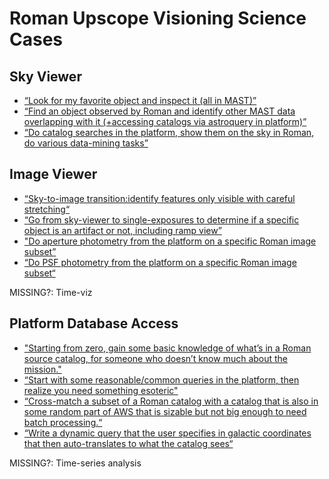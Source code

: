 # Roman Upscope Visioning Science Cases

## Sky Viewer

* [“Look for my favorite object and inspect it (all in MAST)”](sky-viewer-base.md)
* [“Find an object observed by Roman and identify other MAST data overlapping with it (+accessing catalogs via astroquery in platform)”](sky-viewer-catalog-search.md)
* [“Do catalog searches in the platform, show them on the sky in Roman, do various data-mining tasks”](sky-viewer-catalog-search.md)

## Image Viewer

* [“Sky-to-image transition:identify features only visible with careful stretching“](image-viewer-base.md)
* [“Go from sky-viewer to single-exposures to determine if a specific object is an artifact or not, including ramp view”](image-viewer-ramp-view.md)
* ["Do aperture photometry from the platform on a specific Roman image subset”](image-viewer-aperture-photometry.md)
* [“Do PSF photometry from the platform on a specific Roman image subset“](image-viewer-psf-photometry.md)

MISSING?: Time-viz

## Platform Database Access

* ["Starting from zero, gain some basic knowledge of what’s in a Roman source catalog, for someone who doesn’t know much about the mission."](database-access-base.md)
* [“Start with some reasonable/common queries in the platform, then realize you need something esoteric"](database-access-extended.md)
* [“Cross-match a subset of a Roman catalog with a catalog that is also in some random part of AWS that is sizable but not big enough to need batch processing.“](database-access-xmatch.md)
* [“Write a dynamic query that the user specifies in galactic coordinates that then auto-translates to what the catalog sees“](database-access-dynamic.md)



MISSING?: Time-series analysis
